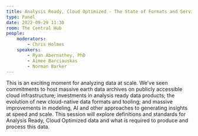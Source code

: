 ```yaml
---
title: Analysis Ready, Cloud Optimized - The State of Formats and Services
type: Panel
date: 2022-09-29 11:30
room: The Central Hub
people:
    moderators:
        - Chris Holmes
    speakers:
        - Ryan Abernathey, PhD
        - Aimee Barciauskas
        - Norman Barker
---
```

This is an exciting moment for analyzing data at scale. We've seen commitments to host massive earth data archives on publicly accessible cloud infrastructure; investments in analysis ready data products; the evolution of new cloud-native data formats and tooling; and massive improvements in modeling, AI and other approaches to generating insights at speed and scale. This session will explore definitions and standards for Analysis Ready, Cloud Optimized data and what is required to produce and process this data.
